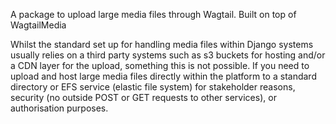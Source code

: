 A package to upload large media files through Wagtail.
Built on top of WagtailMedia

Whilst the standard set up for handling media files within Django systems usually relies on a third party 
systems such as s3 buckets for hosting and/or a CDN layer for the upload, something this is not possible.
If you need to upload and host large media files directly within the platform to a standard directory or EFS 
service (elastic file system) for stakeholder reasons, security (no outside POST or GET requests to other services),
or authorisation purposes.